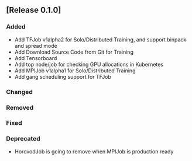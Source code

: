 ## [Release 0.1.0]

### Added

- Add TFJob v1alpha2 for Solo/Distributed Training, and support binpack and spread mode
- Add Download Source Code from Git for Training
- Add Tensorboard
- Add top node/job for checking GPU allocations in Kubernetes
- Add MPIJob v1alpha1 for Solo/Distributed Training
- Add gang scheduling support for TFJob

### Changed

### Removed

### Fixed

### Deprecated

- HorovodJob is going to remove when MPIJob is production ready